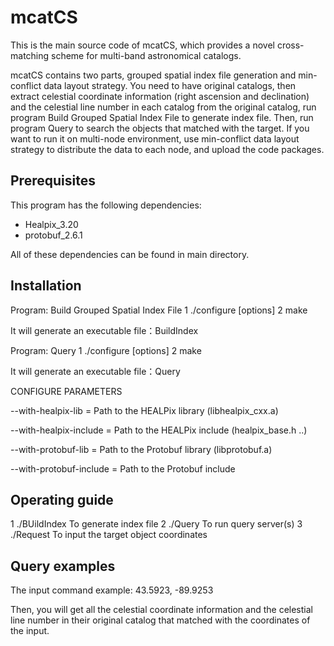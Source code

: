 # mcatCS
This is the main source code of mcatCS, which provides a novel cross-matching scheme for multi-band astronomical catalogs.

mcatCS contains two parts, grouped spatial index file generation and min-conflict data layout strategy. You need to have original catalogs, then extract celestial coordinate information (right ascension and declination) and the celestial line number in each catalog from the original catalog, run program Build Grouped Spatial Index File to generate index file. Then, run program Query to search the objects that matched with the target. If you want to run it on multi-node environment, use min-conflict data layout strategy to distribute the data to each node, and upload the code packages.

## Prerequisites

This program has the following dependencies:
  - Healpix_3.20
  - protobuf_2.6.1  

All of these dependencies can be found in main directory.


## Installation

Program: Build Grouped Spatial Index File
  1 ./configure [options]
  2  make

It will generate an executable file：BuildIndex

Program: Query
  1 ./configure [options]
  2 make

It will generate an executable file：Query

CONFIGURE PARAMETERS

   --with-healpix-lib = Path to the HEALPix library (libhealpix_cxx.a) 
   
   --with-healpix-include = Path to the HEALPix include (healpix_base.h ..)
   
   --with-protobuf-lib = Path to the Protobuf library (libprotobuf.a)
   
   --with-protobuf-include = Path to the Protobuf include


## Operating guide
1 ./BUildIndex                  To generate index file 
2 ./Query                       To run query server(s)
3 ./Request                     To input the target object coordinates

## Query examples



The input command example: 43.5923, -89.9253

Then, you will get all the celestial coordinate information and the celestial line number in their original catalog that matched with the coordinates of the input.
